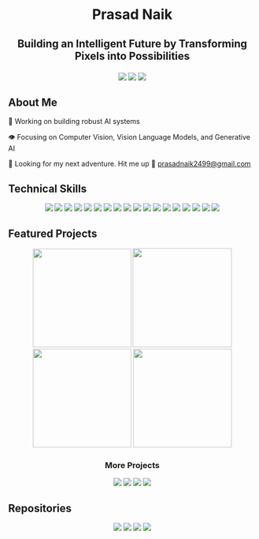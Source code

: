 # <p align = "center">Prasad Naik</p>
## <p align = "center">Building an Intelligent Future by Transforming Pixels into Possibilities</p>

<p align = "center">
  <a href = "https://naik24.github.io/"><img src = "https://img.shields.io/badge/Portfolio-%23000000.svg?style=for-the-badge&logo=firefox&logoColor=#FF7139"></a>
  <a href = "https://www.linkedin.com/in/prasad-naik-pan2499/"><img src = "https://img.shields.io/badge/linkedin-%230077B5.svg?style=for-the-badge&logo=linkedin&logoColor=white"></a>
  <a href = "https://drive.google.com/file/d/1dYkzUbUc4pu5zY_GO9Gzcr6u3k5eCq-O/view?usp=sharing"><img src = "https://img.shields.io/badge/Resume-F3F1EA?style=for-the-badge&logoColor=372213"></a>
</p>

## About Me

🤖 Working on building robust AI systems

👁️ Focusing on Computer Vision, Vision Language Models, and Generative AI

🎒 Looking for my next adventure. Hit me up 📨 prasadnaik2499@gmail.com


## Technical Skills

<p align = "center">
  <a href = "#"><img src = "https://img.shields.io/badge/Transformers-%23FF6F00.svg?style=for-the-badge&logoColor=white"></a>
  <a href = "#"><img src = "https://img.shields.io/badge/python-3670A0?style=for-the-badge&logo=python&logoColor=ffdd54"></a>
  <a href = "#"><img src = "https://img.shields.io/badge/c++-%2300599C.svg?style=for-the-badge&logo=c%2B%2B&logoColor=white"></a>
  <a href = "#"><img src = "https://img.shields.io/badge/matlab-D56B1D?style=for-the-badge&logoColor=white"></a>
  <a href = "#"><img src = "https://img.shields.io/badge/PyTorch-%23EE4C2C.svg?style=for-the-badge&logo=PyTorch&logoColor=white"></a>
  <a href = "#"><img src = "https://img.shields.io/badge/TensorFlow-%23FF6F00.svg?style=for-the-badge&logo=TensorFlow&logoColor=white"></a>
  <a href = "#"><img src = "https://img.shields.io/badge/LangChain-%23000000.svg?style=for-the-badge&logo=LangChain&logoColor=white"></a>
  <a href = "#"><img src = "https://img.shields.io/badge/Hugging%20Face-%236946BE.svg?style=for-the-badge&logo=huggingface&logoColor=white"></a>
  <a href = "#"><img src = "https://img.shields.io/badge/Keras-%23D00000.svg?style=for-the-badge&logo=Keras&logoColor=white"></a>
  <a href = "#"><img src = "https://img.shields.io/badge/opencv-%23white.svg?style=for-the-badge&logo=opencv&logoColor=white"></a>
  <a href = "#"><img src = "https://img.shields.io/badge/Scikit--Image-00A95C?style=for-the-badge&logo=linode&logoColor=white"></a>
  <a href = "#"><img src = "https://img.shields.io/badge/scikit--learn-%23F7931E.svg?style=for-the-badge&logo=scikit-learn&logoColor=white"></a>
  <a href = "#"><img src = "https://img.shields.io/badge/numpy-%23013243.svg?style=for-the-badge&logo=numpy&logoColor=white"></a>
  <a href = "#"><img src = "https://img.shields.io/badge/pandas-%23150458.svg?style=for-the-badge&logo=pandas&logoColor=white"></a>
  <a href = "#"><img src = "https://img.shields.io/badge/SciPy-%230C55A5.svg?style=for-the-badge&logo=scipy&logoColor=%white"></a>
  <a href = "#"><img src = "https://img.shields.io/badge/Matplotlib-%23ffffff.svg?style=for-the-badge&logo=Matplotlib&logoColor=black"></a>
  <a href = "#"><img src = "https://img.shields.io/badge/MongoDB-%234ea94b.svg?style=for-the-badge&logo=mongodb&logoColor=white"></a>
  <a href = "#"><img src = "https://img.shields.io/badge/postgres-%23316192.svg?style=for-the-badge&logo=postgresql&logoColor=white"></a>
</p>


## Featured Projects
<p align = "center">
<a href = "https://github.com/naik24/Professor-Bean"><img src = "https://github.com/user-attachments/assets/0b25afb6-fba4-40f3-b924-5dc7409fdabc" width="200" height="200"></a>
<a href = "https://github.com/naik24/ImageProcessing-ComputerVision/tree/master/EuroSAT%20Landcover%20Classification"><img src = "https://github.com/user-attachments/assets/9b82a0de-5c26-4d1e-9ac8-2f0aba1aa5b5" width="201" height="201"></a>
<a href = "https://github.com/naik24/ImageProcessing-ComputerVision/tree/master/Soccer%20Object%20Detection"><img src = "https://github.com/user-attachments/assets/6946a005-565c-4810-9b26-5db05a2e5354" width="200" height="200"></a>
<a href = "https://github.com/naik24/ImageProcessing-ComputerVision/tree/master/Voxel%20Based%203D%20Reconstruction#voxel-based-3d-reconstruction-"><img src = "https://github.com/user-attachments/assets/813196e4-fb58-420b-a657-0ac33a3cce47" width="200" height="200"></a>

### <p align = "center">More Projects</p>

<p align = "center">
  <a href = "https://github.com/naik24/ImageProcessing-ComputerVision/tree/master/Brain%20Tumor%20Detection"><img src = "https://img.shields.io/badge/Brain%20Tumor%20Detection-FFFFFF?style=for-the-badge&logoColor=black"></a>
  <a href = "https://github.com/naik24/ImageProcessing-ComputerVision/tree/master/Feature%20Extraction%20and%20Keypoint%20Matching"><img src = "https://img.shields.io/badge/Feature%20Extraction%20And%20KeyPoint%20Matching-FFFFFF?style=for-the-badge&logoColor=black"></a>
  <a href = "https://github.com/naik24/ImageProcessing-ComputerVision/tree/master/SLIC"><img src = "https://img.shields.io/badge/Simple%20Linear%20Iterative%20Clustering-FFFFFF?style=for-the-badge&logoColor=black"></a>
  <a href = "https://github.com/naik24/ImageProcessing-ComputerVision/tree/master/Image%20Data%20Association"><img src = "https://img.shields.io/badge/Image%20Data%20Association-FFFFFF?style=for-the-badge&logoColor=black"></a>
</p>

## Repositories
<p align = "center">
  <a href = "https://github.com/naik24/ImageProcessing-ComputerVision/tree/master?tab=readme-ov-file#digital-image-processing"><img src = "https://img.shields.io/badge/image%20processing%20and%20computer%20vision-121013?style=for-the-badge&logo=github&logoColor=red"></a>
  <a href = "https://github.com/naik24/Professor-Bean"><img src = "https://img.shields.io/badge/professor%20bean-121013?style=for-the-badge&logo=github&logoColor=green"></a>
  <a href = "https://github.com/naik24/MachineLearning"><img src = "https://img.shields.io/badge/machine%20learning-121013?style=for-the-badge&logo=github&logoColor=yellow"></a>
  <a href = "https://github.com/naik24/Algorithms-DataStructure"><img src = "https://img.shields.io/badge/C++%20algorithms-121013?style=for-the-badge&logo=github&logoColor=cyan"></a>
</p>


